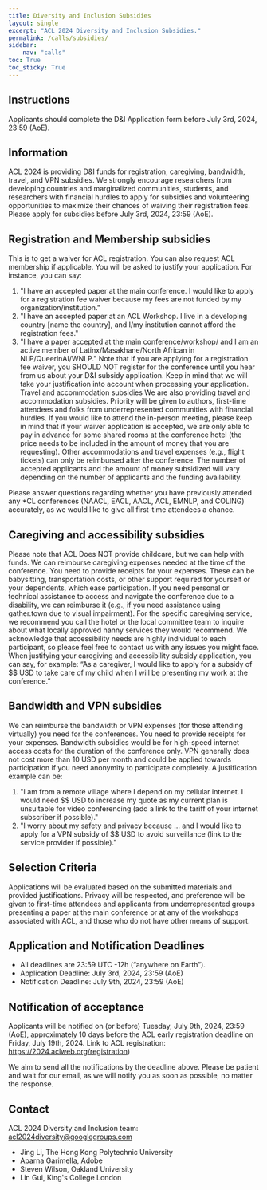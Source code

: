 ```yaml
---
title: Diversity and Inclusion Subsidies
layout: single
excerpt: "ACL 2024 Diversity and Inclusion Subsidies."
permalink: /calls/subsidies/
sidebar: 
    nav: "calls"
toc: True
toc_sticky: True
---
```


## Instructions
Applicants should complete the D&I Application form before July 3rd, 2024, 23:59 (AoE).

## Information

ACL 2024 is providing D&I funds for registration, caregiving, bandwidth, travel, and VPN subsidies. We strongly encourage researchers from developing countries and marginalized communities, students, and researchers with financial hurdles to apply for subsidies and volunteering opportunities to maximize their chances of waiving their registration fees. Please apply for subsidies before July 3rd, 2024, 23:59 (AoE).

## Registration and Membership subsidies
This is to get a waiver for ACL registration. You can also request ACL membership if applicable. You will be asked to justify your application. For instance, you can say:

1. "I have an accepted paper at the main conference. I would like to apply for a registration fee waiver because my fees are not funded by my organization/institution." 
2. "I have an accepted paper at an ACL Workshop. I live in a developing country [name the country], and I/my institution cannot afford the registration fees." 
3. "I have a paper accepted at the main conference/workshop/ and I am an active member of Latinx/Masakhane/North African in NLP/QueerinAI/WNLP."
   Note that if you are applying for a registration fee waiver, you SHOULD NOT register for the conference until you hear from us about your D&I subsidy application. Keep in mind that we will take your justification into account when processing your application.
   Travel and accommodation subsidies
   We are also providing travel and accommodation subsidies. Priority will be given to authors, first-time attendees and folks from underrepresented communities with financial hurdles.
   If you would like to attend the in-person meeting, please keep in mind that if your waiver application is accepted, we are only able to pay in advance for some shared rooms at the conference hotel (the price needs to be included in the amount of money that you are requesting). Other accommodations and travel expenses (e.g., flight tickets) can only be reimbursed after the conference.
   The number of accepted applicants and the amount of money subsidized will vary depending on the number of applicants and the funding availability.

Please answer questions regarding whether you have previously attended any *CL conferences (NAACL, EACL, AACL, ACL, EMNLP, and COLING) accurately, as we would like to give all first-time attendees a chance.

## Caregiving and accessibility subsidies
Please note that ACL Does NOT provide childcare, but we can help with funds. We can reimburse caregiving expenses needed at the time of the conference. You need to provide receipts for your expenses. These can be babysitting, transportation costs, or other support required for yourself or your dependents, which ease participation. If you need personal or technical assistance to access and navigate the conference due to a disability, we can reimburse it (e.g.,  if you need assistance using gather.town due to visual impairment). For the specific caregiving service, we recommend you call the hotel or the local committee team to inquire about what locally approved nanny services they would recommend.
We acknowledge that accessibility needs are highly individual to each participant, so please feel free to contact us with any issues you might face. When justifying your caregiving and accessibility subsidy application, you can say, for example: “As a caregiver, I would like to apply for a subsidy of $$ USD to take care of my child when I will be presenting my work at the conference.”

## Bandwidth and VPN subsidies
We can reimburse the bandwidth or VPN expenses (for those attending virtually) you need for the conferences. You need to provide receipts for your expenses. Bandwidth subsidies would be for high-speed internet access costs for the duration of the conference only. VPN generally does not cost more than 10 USD per month and could be applied towards participation if you need anonymity to participate completely. A justification example can be:
1. "I am from a remote village where I depend on my cellular internet. I would need $$ USD to increase my quote as my current plan is unsuitable for video conferencing (add a link to the tariff of your internet subscriber if possible)."
2. "I worry about my safety and privacy because … and I would like to apply for a VPN subsidy of $$ USD to avoid surveillance (link to the service provider if possible)."

## Selection Criteria
Applications will be evaluated based on the submitted materials and provided justifications. Privacy will be respected, and preference will be given to first-time attendees and applicants from underrepresented groups presenting a paper at the main conference or at any of the workshops associated with ACL, and those who do not have other means of support.
   
## Application and Notification Deadlines
* All deadlines are 23:59 UTC -12h (“anywhere on Earth”).
* Application Deadline: July 3rd, 2024, 23:59 (AoE)
* Notification Deadline: July 9th, 2024, 23:59 (AoE)
   
## Notification of acceptance
Applicants will be notified on (or before) Tuesday, July 9th, 2024, 23:59 (AoE), approximately 10 days before the ACL early registration deadline on Friday, July 19th, 2024. Link to ACL registration: https://2024.aclweb.org/registration)
   
We aim to send all the notifications by the deadline above. Please be patient and wait for our email, as we will notify you as soon as possible, no matter the response.
   
## Contact
ACL 2024 Diversity and Inclusion team: acl2024diversity@googlegroups.com
* Jing Li, The Hong Kong Polytechnic University
* Aparna Garimella, Adobe
* Steven Wilson, Oakland University
* Lin Gui, King's College London
